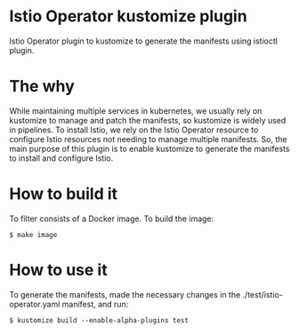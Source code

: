 # Istio Operator kustomize plugin

Istio Operator plugin to kustomize to generate the manifests using istioctl plugin. 

# The why

While maintaining multiple services in kubernetes, we usually rely on kustomize to manage and patch the manifests, so kustomize is widely used in pipelines. To install Istio, we rely on the Istio Operator resource to configure Istio resources not needing to manage multiple manifests. 
So, the main purpose of this plugin is to enable kustomize to generate the manifests to install and configure Istio.

# How to build it

To filter consists of a Docker image. To build the image:
```
$ make image
```

# How to use it
To generate the manifests, made the necessary changes in the ./test/istio-operator.yaml manifest, and run:
```
$ kustomize build --enable-alpha-plugins test
```